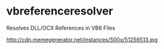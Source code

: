vbreferenceresolver
===================

Resolves DLL/OCX References in VB6 Files

http://cdn.memegenerator.net/instances/500x/51256513.jpg

